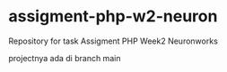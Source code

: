 # assigment-php-w2-neuron
Repository for task Assigment PHP Week2 Neuronworks

projectnya ada di branch main
